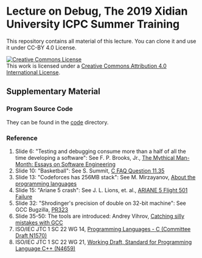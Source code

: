 # Lecture on Debug, The 2019 Xidian University ICPC Summer Training

This repository contains all material of this lecture.  You can clone it
and use it under CC-BY 4.0 License.

<a rel="license" href="http://creativecommons.org/licenses/by/4.0/"><img alt="Creative Commons License" style="border-width:0" src="https://i.creativecommons.org/l/by/4.0/88x31.png" /></a><br />This work is licensed under a <a rel="license" href="http://creativecommons.org/licenses/by/4.0/">Creative Commons Attribution 4.0 International License</a>.

## Supplementary Material

### Program Source Code

They can be found in the [code](https://github.com/xdu-icpc/2019-summer-lecture-debug/tree/master/code) directory.

### Reference

1. Slide 6: 
"Testing and debugging consume more than a half of all the time developing
a software":   See F. P. Brooks, Jr., [The Mythical Man-Month: Essays on
Software Engineering](https://www.amazon.com/Mythical-Man-Month-Software-Engineering-Anniversary/dp/0201835959)
2. Slide 10:
"Basketball":  See S. Summit, [C FAQ Question 11.35](http://c-faq.com/ansi/experiment.html)
3. Slide 13:
"Codeforces has 256MB stack":  See M. Mirzayanov,
[About the programming languages](http://codeforces.com/blog/entry/79)
4. Slide 15:
"Ariane 5 crash":  See J. L. Lions, et. al.,
[ARIANE 5 Flight 501 Failure](http://sunnyday.mit.edu/accidents/Ariane5accidentreport.html)
5. Slide 32:
"Shrodinger's precision of double on 32-bit machine":  See
GCC Bugzilla, [PR323](https://gcc.gnu.org/bugzilla/show_bug.cgi?id=323)
6. Slide 35-50:
The tools are introduced:  Andrey Vihrov,
[Catching silly mistakes with GCC](https://codeforces.com/blog/entry/15547)
7. ISO/IEC JTC 1 SC 22 WG 14,
[Programming Languages - C (Committee Draft N1570)](https://bf.mengyan1223.wang/assets/std/c1x-n1570.pdf)
8. ISO/IEC JTC 1 SC 22 WG 21,
[Working Draft, Standard for Programming Language C++ (N4659)](https://bf.mengyan1223.wang/assets/std/cpp17-n4659.pdf)
